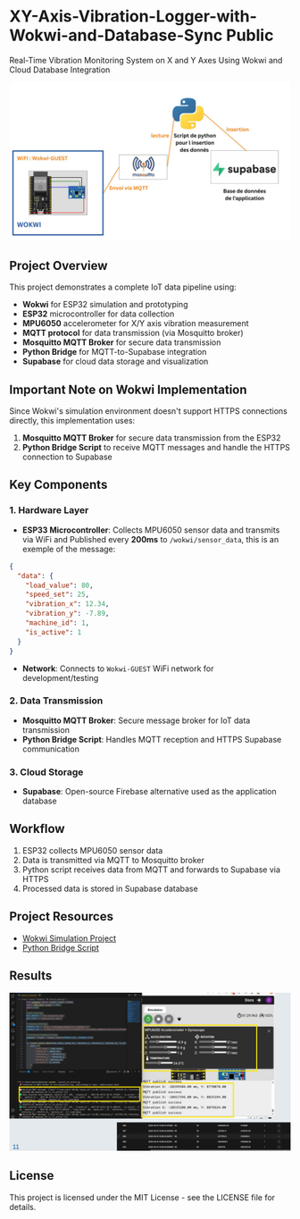 # XY-Axis-Vibration-Logger-with-Wokwi-and-Database-Sync Public
Real-Time Vibration Monitoring System on X and Y Axes Using Wokwi and Cloud Database Integration

![Project Architecture](Figures.jpg)

## Project Overview
This project demonstrates a complete IoT data pipeline using:
- **Wokwi** for ESP32 simulation and prototyping 
- **ESP32** microcontroller for data collection
- **MPU6050** accelerometer for X/Y axis vibration measurement
- **MQTT protocol** for data transmission (via Mosquitto broker)
- **Mosquitto MQTT Broker** for secure data transmission
- **Python Bridge** for MQTT-to-Supabase integration
- **Supabase** for cloud data storage and visualization

## Important Note on Wokwi Implementation
Since Wokwi's simulation environment doesn't support HTTPS connections directly, this implementation uses:
1. **Mosquitto MQTT Broker** for secure data transmission from the ESP32
2. **Python Bridge Script** to receive MQTT messages and handle the HTTPS connection to Supabase

## Key Components

### 1. Hardware Layer
- **ESP33 Microcontroller**: Collects MPU6050 sensor data and transmits via WiFi and Published every **200ms** to `/wokwi/sensor_data`, this is an exemple of the message:
```json
{
  "data": {
    "load_value": 80,
    "speed_set": 25,
    "vibration_x": 12.34,
    "vibration_y": -7.89,
    "machine_id": 1,
    "is_active": 1
  }
}
```
- **Network**: Connects to `Wokwi-GUEST` WiFi network for development/testing

### 2. Data Transmission
- **Mosquitto MQTT Broker**: Secure message broker for IoT data transmission
- **Python Bridge Script**: Handles MQTT reception and HTTPS Supabase communication

### 3. Cloud Storage
- **Supabase**: Open-source Firebase alternative used as the application database

## Workflow
1. ESP32 collects MPU6050 sensor data  
2. Data is transmitted via MQTT to Mosquitto broker
3. Python script receives data from MQTT and forwards to Supabase via HTTPS
4. Processed data is stored in Supabase database

## Project Resources
- [Wokwi Simulation Project](https://wokwi.com/projects/433371236986210305)
- [Python Bridge Script](https://github.com/chaymaAitB/XY-Axis-Vibration-Logger-with-Wokwi-and-Database-Sync/blob/main/insert_to_server.py)

## Results
![Demo](https://github.com/chaymaAitB/XY-Axis-Vibration-Logger-with-Wokwi-and-Database-Sync/blob/main/result.jpg)

## License
This project is licensed under the MIT License - see the LICENSE file for details.
